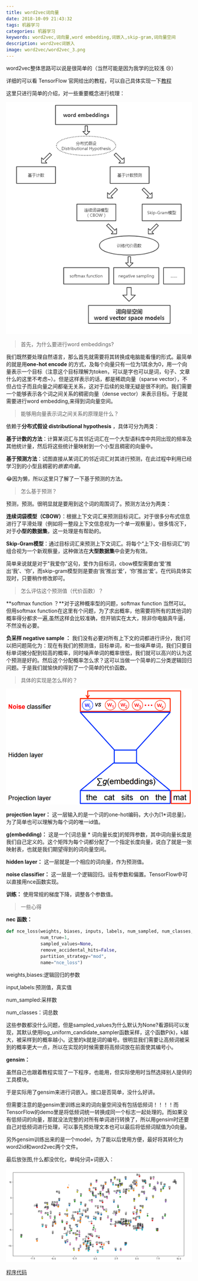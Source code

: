 ```yaml
---
title: word2vec词向量
date: 2018-10-09 21:43:32
tags: 机器学习
categories: 机器学习
keywords: word2vec,词向量,word embedding,词嵌入,skip-gram,词向量空间
description: word2vec词嵌入
image: word2vec/word2vec_3.png
---
```


​word2vec整体思路可以说是很简单的（当然可能是因为我学的比较浅 😢）

详细的可以看 TensorFlow 官网给出的教程，可以自己具体实现一下[教程](http://www.tensorfly.cn/tfdoc/tutorials/word2vec.html)

这里只进行简单的介绍，对一些重要概念进行梳理：

![word2vec](word2vec/word2vec_1.png)

> 首先，为什么要进行word embeddings?

我们既然要处理自然语言，那么首先就需要将其转换成电脑能看懂的形式。最简单的就是用**one-hot encode** 的方式，及每个向量只有一位为1其余为0，用一个向量表示一个目标（注意这个目标理解为token，可以是字也可以是词，句子、文章什么的这里不考虑~）。但是这样表示的话，都是稀疏向量（sparse vector），不但占位子而且向量之间都毫无关系，这对于后续的处理无疑是很不利的。我们需要一个能够表示各个词之间关系的稠密向量（dense vector）来表示目标。于是就需要进行word embedding,来得到词向量空间。



> 能够用向量表示词之间关系的原理是什么？

依赖于**分布式假设 distributional hypothesis** ，具体可分为两类：

**基于计数的方法**：计算某词汇与其邻近词汇在一个大型语料库中共同出现的频率及其他统计量，然后将这些统计量映射到一个小型且稠密的向量中。

**基于预测方法**：试图直接从某词汇的邻近词汇对其进行预测，在此过程中利用已经学习到的小型且稠密的*嵌套向量*。

😂因为懒，所以这里只了解了一下基于预测的方法。



> 怎么基于预测？

预测，预测。很明显就是要用到这个词的周围词了。预测方法分为两类：

**连续词袋模型（CBOW）**：根据上下文词汇来预测目标词汇。对于很多分布式信息进行了平滑处理（例如将一整段上下文信息视为一个单一观察量）。很多情况下，对于**小型的数据集**，这一处理是有帮助的。

**Skip-Gram模型**：通过目标词汇来预测上下文词汇。将每个“上下文-目标词汇”的组合视为一个新观察量，这种做法在**大型数据集**中会更为有效。

简单来说就是对于"我爱你"这句，爱作为目标词，cbow模型需要由‘爱’推出‘我’、‘你’，而skip-gram模型则是要由‘我’推出‘爱’，‘你’推出‘爱’。在代码具体实现时，只要稍作修改即可。



> 怎么评估这个预测值（代价函数）？

**softmax function ？**对于这种概率型的问题，softmax function 当然可以。但用softmax function在这里有个问题，为了求出概率，他需要将所有的其他词的概率得分都求一遍,虽然这样会比较准确，但开销实在太大，除非你电脑真牛逼，不然没有必要。

**负采样 negative sample ：** 我们没有必要对所有上下文的词都进行评分，我们可以把问题简化为：现在有我们的预测值，目标单词，和一些噪声单词，我们只要目标单词被分配到较高的概率，同时噪声单词的概率很低，我们就可以高兴的认为这个预测是好的。然后这个分配概率怎么求？这可以当做一个简单的二分类逻辑回归问题。于是我们就愉快的得到了一个简单的代价函数。



> 具体的实现是怎么样的？

![img](word2vec/word2vec_2.png)



**projection layer：** 这一层输入的是一个词的one-hot编码，大小为[1*词总量]，为了简单也可以理解为每个词的唯一id值。

**g(embedding)：** 这是一个[词总量 * 词向量长度]的矩阵参数，其中词向量长度是我们自己定义的。这个矩阵为每个词都分配了一个指定长度向量，说白了就是一张映射表，也就是我们期望得到的词向量空间。

**hidden layer：** 这一层就是一个相应的词向量，作为预测值。

**noise classifier：** 这一层是一个逻辑回归。设有参数和偏置。TensorFlow中可以直接用nce函数实现。

**训练：** 使用常规的梯度下降，调整各个参数值。



> 一些心得

**nec 函数：** 

```python
def nce_loss(weights, biases, inputs, labels, num_sampled, num_classes,
             num_true=1,
             sampled_values=None,
             remove_accidental_hits=False,
             partition_strategy="mod",
             name="nce_loss")
```

weights,biases:逻辑回归的参数

input,labels:预测值，真实值

num_sampled:采样数

num_classes：词总数

这些参数都没什么问题，但是sampled_values为什么默认为None?看源码可以发现，其默认使用log_uniform_candidate_sampler函数采样，这个函数P(k)，k越大，被采样到的概率越小。这里的k就是词的编号。很明显我们需要让高频词被采到的概率更大一点，所以在实现的时候需要将高频词放在前面使其编号小。



**gensim：**

虽然自己也跟着教程实现了一下程序，也能用，但实际使用时当然选择别人提供的工具模块。

于是实际用了gensim来进行词嵌入。接口是否简单，没什么好讲。

但需要注意的是gensim里训练出来的词向量空间没有包括低频词！！！！而TensorFlow的demo里是将低频词统一转换成同一个标志一起处理的。而如果没有低频词的向量，那就没法完整的对所有单词进行转换了，所以用gensim时还要自己对低频词进行处理，可以事先预处理文本也可以最后将低频词赋值为0向量。

另外gensim训练出来的是一个model，为了能以后使用方便，最好将其转化为word2id和word2vec两个文件。



最后放张图,什么都没优化，单纯分词+词嵌入：

![img](word2vec/word2vec_3.png)



[程序代码](https://github.com/cenleiding/learning-Machine-Learning/tree/master/gensim_w2v)

